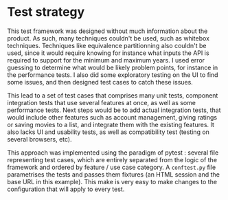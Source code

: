 # Test strategy

This test framework was designed without much information about the product. As such, many techniques couldn't be used, such as whitebox techniques. Techniques like equivalence partitionning also couldn't be used, since it would require knowing for instance what inputs the API is required to support for the minimum and maximum years.
I used error guessing to determine what would be likely problem points, for instance in the performance tests. I also did some exploratory testing on the UI to find some issues, and then designed test cases to catch these issues.

This lead to a set of test cases that comprises many unit tests, component integration tests that use several features at once, as well as some performance tests. Next steps would be to add actual integration tests, that would include other features such as account management, giving ratings or saving movies to a list, and integrate them with the existing features. It also lacks UI and usability tests, as well as compatibility test (testing on several browsers, etc).

This approach was implemented using the paradigm of pytest : several file representing test cases, which are entirely separated from the logic of the framework and ordered by feature / use case category. A `conftest.py` file parametrises the tests and passes them fixtures (an HTML session and the base URL in this example). This make is very easy to make changes to the configuration that will apply to every test.